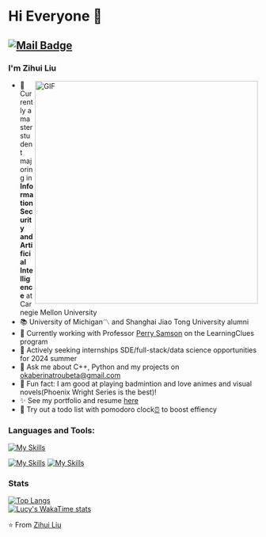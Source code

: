 # Hi Everyone 👋
[![Mail Badge](https://img.shields.io/badge/-okaberintaroubeta@gmail.com-c14438?style=flat-square&logo=Gmail&logoColor=white&link=mailto:okaberintaroubeta@gmail.com)](mailto:okaberintaroubete@gmail.com)
---
### I'm Zihui Liu

<img  align="right" alt="GIF" src="https://raw.githubusercontent.com/OkabeRintarouBeta/OkabeRintarouBeta/master/great_ace_attorney.gif" width="450"/> 



- 🔭 Currently a master student majoring in **Information Security and Artificial Intelligence** at Carnegie Mellon University
- 📚 University of Michigan〽️ and Shanghai Jiao Tong University alumni
- 🌱 Currently working with Professor [Perry Samson](https://clasp.engin.umich.edu/people/samson-perry) on the LearningClues program
- 💼 Actively seeking internships SDE/full-stack/data science opportunities for 2024 summer
- 💬 Ask me about C++, Python and my projects on okaberinatroubeta@gmail.com
- 👀 Fun fact: I am good at playing badmintion and love animes and visual novels(Phoenix Wright Series is the best)!
- ✨ See my portfolio and resume [here](https://okaberintaroubeta.github.io/)
- 🍅 Try out a todo list with pomodoro clock[⏰](https://todo-list-with-pomodoro-clock-code.vercel.app/) to boost effiency


### Languages and Tools:
[![My Skills](https://skillicons.dev/icons?i=py,c,cpp,java,css,html,js,mysql)](https://skillicons.dev)

[![My Skills](https://skillicons.dev/icons?i=flask,react,angular,django)](https://skillicons.dev)
[![My Skills](https://skillicons.dev/icons?i=docker,kubernetes,aws,gcp,git,latex)](https://skillicons.dev)

### Stats
[![Top Langs](https://github-readme-stats.vercel.app/api/top-langs/?username=okaberintaroubeta&hide_progress=true)](https://github.com/okaberintaroubeta/github-readme-stats)
<br>
[![Lucy's WakaTime stats](https://github-readme-stats.vercel.app/api/wakatime?username=okaberintaroubeta)](https://github.com/okaberintaroubeta/github-readme-stats)






⭐️ From [Zihui Liu](https://github.com/OkabeRintarouBeta)
